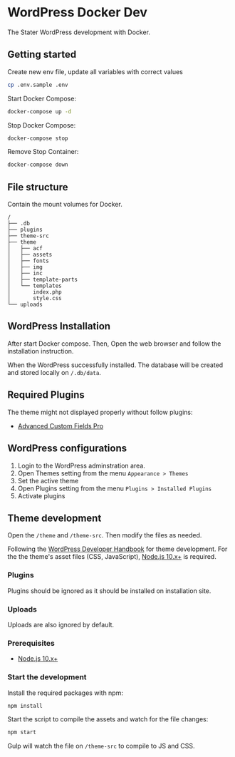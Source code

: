 # WordPress Docker Dev

The Stater WordPress development with Docker.

## Getting started

Create new env file, update all variables with correct values

```bash
cp .env.sample .env
```

Start Docker Compose:

```bash
docker-compose up -d
```

Stop Docker Compose:

```bash
docker-compose stop
```

Remove Stop Container:

```bash
docker-compose down
```

## File structure

Contain the mount volumes for Docker.

```
/
├── .db
├── plugins
├── theme-src
├── theme
│   ├── acf
│   ├── assets
│   ├── fonts
│   ├── img
│   ├── inc
│   ├── template-parts
│   └── templates
│       index.php
│       style.css
└── uploads
```

## WordPress Installation

After start Docker compose. Then, Open the web browser and follow the installation instruction.

When the WordPress successfully installed. The database will be created and stored locally on `/.db/data`.

## Required Plugins

The theme might not displayed properly without follow plugins:

- [Advanced Custom Fields Pro](https://www.advancedcustomfields.com/)

## WordPress configurations

1. Login to the WordPress adminstration area.
2. Open Themes setting from the menu `Appearance > Themes`
3. Set the active theme
4. Open Plugins setting from the menu `Plugins > Installed Plugins`
5. Activate plugins

## Theme development

Open the `/theme` and `/theme-src`. Then modify the files as needed.

Following the [WordPress Developer Handbook](https://developer.wordpress.org/themes/basics/) for theme development. For the the theme's asset files (CSS, JavaScript), [Node.js 10.x+](https://nodejs.org/) is required.

### Plugins

Plugins should be ignored as it should be installed on installation site.

### Uploads

Uploads are also ignored by default.

### Prerequisites

- [Node.js 10.x+](https://nodejs.org/)

### Start the development

Install the required packages with npm:

```bash
npm install
```

Start the script to compile the assets and watch for the file changes:

```bash
npm start
```

Gulp will watch the file on `/theme-src` to compile to JS and CSS.
